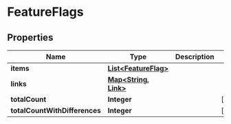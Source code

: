 

# FeatureFlags


## Properties

Name | Type | Description | Notes
------------ | ------------- | ------------- | -------------
**items** | [**List&lt;FeatureFlag&gt;**](FeatureFlag.md) |  | 
**links** | [**Map&lt;String, Link&gt;**](Link.md) |  | 
**totalCount** | **Integer** |  |  [optional]
**totalCountWithDifferences** | **Integer** |  |  [optional]



